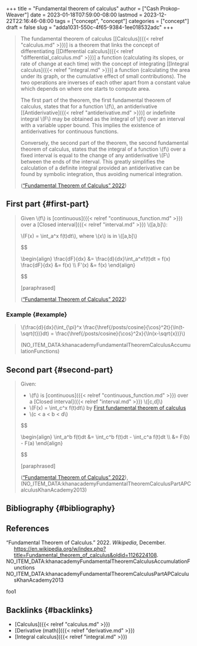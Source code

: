 +++
title = "Fundamental theorem of calculus"
author = ["Cash Prokop-Weaver"]
date = 2023-01-18T07:59:00-08:00
lastmod = 2023-12-22T22:16:46-08:00
tags = ["concept", "concept"]
categories = ["concept"]
draft = false
slug = "adda1031-550c-4f65-9384-1ee018532adc"
+++

> The fundamental theorem of calculus [[Calculus]({{< relref "calculus.md" >}})] is a theorem that links the concept of differentiating [[Differential calculus]({{< relref "differential_calculus.md" >}})] a function (calculating its slopes, or rate of change at each time) with the concept of integrating [[Integral calculus]({{< relref "integral.md" >}})] a function (calculating the area under its graph, or the cumulative effect of small contributions). The two operations are inverses of each other apart from a constant value which depends on where one starts to compute area.
>
> The first part of the theorem, the first fundamental theorem of calculus, states that for a function \\(f\\), an antiderivative [[Antiderivative]({{< relref "antiderivative.md" >}})] or indefinite integral \\(F\\) may be obtained as the integral of \\(f\\) over an interval with a variable upper bound. This implies the existence of antiderivatives for continuous functions.
>
> Conversely, the second part of the theorem, the second fundamental theorem of calculus, states that the integral of a function \\(f\\) over a fixed interval is equal to the change of any antiderivative \\(F\\) between the ends of the interval. This greatly simplifies the calculation of a definite integral provided an antiderivative can be found by symbolic integration, thus avoiding numerical integration.
>
> (<a href="#citeproc_bib_item_1">“Fundamental Theorem of Calculus” 2022</a>)


## First part {#first-part}

> Given \\(f\\) is [continuous]({{< relref "continuous_function.md" >}}) over a [Closed interval]({{< relref "interval.md" >}}) \\([a,b]\\):
>
> \\(F(x) = \int\_a^x f(t)dt\\), where \\(x\\) is in \\([a,b]\\)
>
> $$
>
> \begin{align}
> \frac{dF}{dx} &= \frac{d}{dx}\int\_a^xf(t)dt = f(x)
> \frac{dF}{dx} &= f(x) \\\\
> F'(x) &= f(x)
> \end{align}
>
> $$
>
> [paraphrased]
>
> (<a href="#citeproc_bib_item_1">“Fundamental Theorem of Calculus” 2022</a>)


### Example {#example}

> \\(\frac{d}{dx}(\int\_{\pi}^x \frac{\href{/posts/cosine}{\cos}^2t}{\ln(t-\sqrt{t})}dt) = \frac{\href{/posts/cosine}{\cos}^2x}{\ln(x-\sqrt{x})}\\)
>
> (NO_ITEM_DATA:khanacademyFundamentalTheoremCalculusAccumulationFunctions)


## Second part {#second-part}

> Given:
>
> -   \\(f\\) is [continuous]({{< relref "continuous_function.md" >}}) over a [Closed interval]({{< relref "interval.md" >}}) \\([c,d]\\)
> -   \\(F(x) = \int\_c^x f(t)dt\\) by [First fundamental theorem of calculus](#first-part)
> -   \\(c < a < b < d\\)
>
> $$
>
> \begin{align}
> \int\_a^b f(t)dt &= \int\_c^b f(t)dt - \int\_c^a f(t)dt \\\\
> &= F(b) - F(a)
> \end{align}
>
> $$
>
> [paraphrased]
>
> (<a href="#citeproc_bib_item_1">“Fundamental Theorem of Calculus” 2022</a>), (NO_ITEM_DATA:khanacademyFundamentalTheoremCalculusPartAPCalculusKhanAcademy2013)


## Bibliography {#bibliography}

## References

<style>.csl-entry{text-indent: -1.5em; margin-left: 1.5em;}</style><div class="csl-bib-body">
  <div class="csl-entry"><a id="citeproc_bib_item_1"></a>“Fundamental Theorem of Calculus.” 2022. <i>Wikipedia</i>, December. <a href="https://en.wikipedia.org/w/index.php?title=Fundamental_theorem_of_calculus&oldid=1126224108">https://en.wikipedia.org/w/index.php?title=Fundamental_theorem_of_calculus&#38;oldid=1126224108</a>.</div>
  <div class="csl-entry">NO_ITEM_DATA:khanacademyFundamentalTheoremCalculusAccumulationFunctions</div>
  <div class="csl-entry">NO_ITEM_DATA:khanacademyFundamentalTheoremCalculusPartAPCalculusKhanAcademy2013</div>
</div>

foo1


## Backlinks {#backlinks}

-   [Calculus]({{< relref "calculus.md" >}})
-   [Derivative (math)]({{< relref "derivative.md" >}})
-   [Integral calculus]({{< relref "integral.md" >}})
